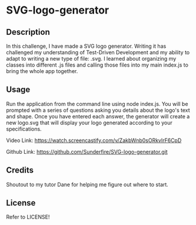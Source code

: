 # SVG-logo-generator

## Description

In this challenge, I have made a SVG logo generator.  Writing it has challenged my understanding of Test-Driven Development and my ability to adapt to writing a new type of file: .svg.  I learned about organizing my classes into different .js files and calling those files into my main index.js to bring the whole app together.

## Usage

Run the application from the command line using node index.js.  You will be prompted with a series of questions asking you details about the logo's text and shape.  Once you have entered each answer, the generator will create a new logo.svg that will display your logo generated according to your specifications. 

Video Link: https://watch.screencastify.com/v/ZakbWnb0sORkvlrF6CpD

Github Link: https://github.com/Sunderfire/SVG-logo-generator.git

## Credits

Shoutout to my tutor Dane for helping me figure out where to start.

## License

Refer to LICENSE!
